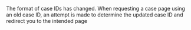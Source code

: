 The format of case IDs has changed. When requesting a case page using an old case ID, an attempt is
made to determine the updated case ID and redirect you to the intended page
